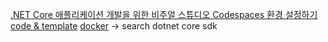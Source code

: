[.NET Core 애플리케이션 개발을 위한 비주얼 스튜디오 Codespaces 환경 설정하기](https://blog.aliencube.org/ko/2020/08/05/setting-up-vs-codespaces-for-dotnet-core/) <br>
[code & template](https://github.com/heesunlee9/codespaces-dotnetcore)
[docker](https://hub.docker.com/) -> search dotnet core sdk 
